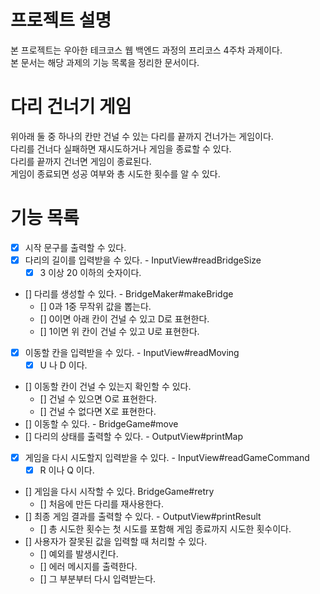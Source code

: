 # 프로젝트 설명
본 프로젝트는 우아한 테크코스 웹 백엔드 과정의 프리코스 4주차 과제이다.  
본 문서는 해당 과제의 기능 목록을 정리한 문서이다.

# 다리 건너기 게임
위아래 둘 중 하나의 칸만 건널 수 있는 다리를 끝까지 건너가는 게임이다.  
다리를 건너다 실패하면 재시도하거나 게임을 종료할 수 있다.  
다리를 끝까지 건너면 게임이 종료된다.  
게임이 종료되면 성공 여부와 총 시도한 횟수를 알 수 있다.

# 기능 목록
- [x] 시작 문구를 출력할 수 있다.
- [x] 다리의 길이를 입력받을 수 있다. - InputView#readBridgeSize
  - [x] 3 이상 20 이하의 숫자이다.
- [] 다리를 생성할 수 있다. - BridgeMaker#makeBridge
  - [] 0과 1중 무작위 값을 뽑는다.
  - [] 0이면 아래 칸이 건널 수 있고 D로 표현한다.
  - [] 1이면 위 칸이 건널 수 있고 U로 표현한다.
- [x] 이동할 칸을 입력받을 수 있다. - InputView#readMoving
  - [x] U 나 D 이다.
- [] 이동할 칸이 건널 수 있는지 확인할 수 있다.
  - [] 건널 수 있으면 O로 표현한다.
  - [] 건널 수 없다면 X로 표현한다.
- [] 이동할 수 있다. - BridgeGame#move
- [] 다리의 상태를 출력할 수 있다. - OutputView#printMap
- [x] 게임을 다시 시도할지 입력받을 수 있다. - InputView#readGameCommand
  - [x] R 이나 Q 이다.
- [] 게임을 다시 시작할 수 있다. BridgeGame#retry
  - [] 처음에 만든 다리를 재사용한다.
- [] 최종 게임 결과를 출력할 수 있다. - OutputView#printResult
  - [] 총 시도한 횟수는 첫 시도를 포함해 게임 종료까지 시도한 횟수이다.
- [] 사용자가 잘못된 값을 입력할 때 처리할 수 있다.
  - [] 예외를 발생시킨다.
  - [] 에러 메시지를 출력한다.
  - [] 그 부분부터 다시 입력받는다.